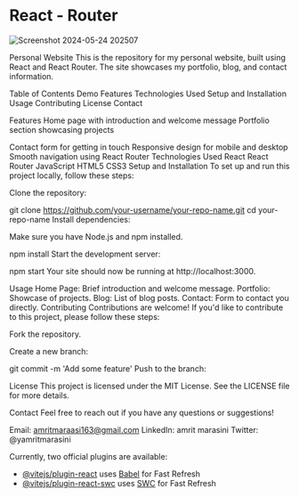 # React - Router
![Screenshot 2024-05-24 202507](https://github.com/HeyIamMarasiniAmrit/Simple-personal-website/assets/101445427/95e5646c-cae4-422a-b6e5-cd0940f23893)



Personal Website
This is the repository for my personal website, built using React and React Router. The site showcases my portfolio, blog, and contact information.

Table of Contents
Demo
Features
Technologies Used
Setup and Installation
Usage
Contributing
License
Contact


Features
Home page with introduction and welcome message
Portfolio section showcasing projects

Contact form for getting in touch
Responsive design for mobile and desktop
Smooth navigation using React Router
Technologies Used
React
React Router
JavaScript
HTML5
CSS3
Setup and Installation
To set up and run this project locally, follow these steps:

Clone the repository:

git clone https://github.com/your-username/your-repo-name.git
cd your-repo-name
Install dependencies:

Make sure you have Node.js and npm installed.


npm install
Start the development server:


npm start
Your site should now be running at http://localhost:3000.

Usage
Home Page: Brief introduction and welcome message.
Portfolio: Showcase of  projects.
Blog: List of blog posts.
Contact: Form to contact you directly.
Contributing
Contributions are welcome! If you'd like to contribute to this project, please follow these steps:

Fork the repository.

Create a new branch:


git commit -m 'Add some feature'
Push to the branch:


License
This project is licensed under the MIT License. See the LICENSE file for more details.

Contact
Feel free to reach out if you have any questions or suggestions!

Email: amritmaraasi163@gmail.com
LinkedIn: amrit marasini
Twitter: @yamritmarasini



Currently, two official plugins are available:

- [@vitejs/plugin-react](https://github.com/vitejs/vite-plugin-react/blob/main/packages/plugin-react/README.md) uses [Babel](https://babeljs.io/) for Fast Refresh
- [@vitejs/plugin-react-swc](https://github.com/vitejs/vite-plugin-react-swc) uses [SWC](https://swc.rs/) for Fast Refresh
